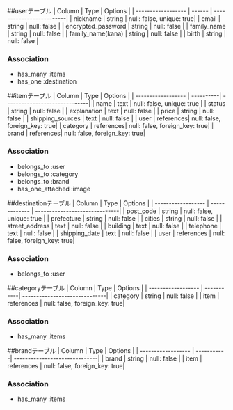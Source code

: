 ##userテーブル
| Column             | Type   | Options                  |
| ------------------ | ------ | -------------------------|
| nickname           | string | null: false, unique: true|
| email              | string | null: false              |
| encrypted_password | string | null: false              |
| family_name        | string | null: false              |
| family_name(kana)  | string | null: false              |
| birth              | string | null: false              |

### Association
- has_many :items
- has_one :destination

  


##itemテーブル
| Column             | Type      | Options                       |
| ------------------ | ----------| ------------------------------|
| name               | text      | null: false, unique: true     |
| status             | string    | null: false                   |
| explanation        | text      | null: false                   |
| price              | string    | null: false                   |
| shipping_sources   | text      | null: false                   |
| user               | references| null: false, foreign_key: true|
| category           | references| null: false, foreign_key: true|
| brand              | references| null: false, foreign_key: true|

### Association
- belongs_to :user
- belongs_to :category
- belongs_to :brand
- has_one_attached :image





##destinationテーブル
| Column             | Type          | Options                       |
| ------------------ | ------------- | ------------------------------|
| post_code          | string        | null: false, unique: true     |
| prefecture         | string        | null: false                   |
| cities             | string        | null: false                   |
| street_address     | text          | null: false                   |
| building           | text          | null: false                   |
| telephone          | text          | null: false                   |
| shipping_date      | text          | null: false                   |
| user               | references    | null: false, foreign_key: true|

### Association
- belongs_to :user






##categoryテーブル
| Column             | Type       | Options                       |
| ------------------ | -----------| ------------------------------|
| category           | string     | null: false                   |
| item               | references | null: false, foreign_key: true|

### Association
- has_many :items





##brandテーブル
| Column             | Type       | Options                       |
| ------------------ | -----------| ------------------------------|
| brand              | string     | null: false                   |
| item               | references | null: false, foreign_key: true|

### Association
- has_many :items